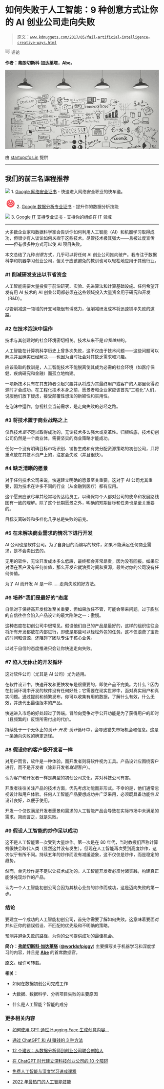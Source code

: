 # 如何失败于人工智能：9 种创意方式让你的 AI 创业公司走向失败

> 原文：[`www.kdnuggets.com/2017/05/fail-artificial-intelligence-creative-ways.html`](https://www.kdnuggets.com/2017/05/fail-artificial-intelligence-creative-ways.html)

![c](img/3d9c022da2d331bb56691a9617b91b90.png) 评论

**作者：弗朗切斯科·加达莱塔，Abe。**

![失败](img/cea7ce0eb8189ce5a2e26266c8a76582.png)

由 [startupcfos.in](http://startupcfos.in) 提供

* * *

## 我们的前三名课程推荐

![](img/0244c01ba9267c002ef39d4907e0b8fb.png) 1\. [Google 网络安全证书](https://www.kdnuggets.com/google-cybersecurity) - 快速进入网络安全职业的快车道。

![](img/e225c49c3c91745821c8c0368bf04711.png) 2\. [Google 数据分析专业证书](https://www.kdnuggets.com/google-data-analytics) - 提升你的数据分析技能

![](img/0244c01ba9267c002ef39d4907e0b8fb.png) 3\. [Google IT 支持专业证书](https://www.kdnuggets.com/google-itsupport) - 支持你的组织在 IT 领域

* * *

大多数企业家和数据科学家会告诉你如何利用人工智能（AI）和机器学习取得成功，但很少有人谈论如何*失败*于这些技术。尽管技术极其强大——且被过度宣传——但有很多种方式可以使 AI 项目失败。

本文总结了九种*创意*方式，几乎可以将任何 AI 创业公司推向破产。我专注于数据科学和机器学习创业公司，但关于应该避免的教训也可以轻松地应用于其他行业。

### #1 削减研发支出以节省资金

人工智能需要大量投资于前沿研究、实验、先进算法和计算基础设施。任何希望开发有用 AI 技术的 AI 创业公司都必须在这些领域投入大量资金用于研究和开发（R&D）。

尽管削减这一领域的开支可能很有诱惑力，但削减研发成本将迅速铺平失败的道路。

### #2 在技术泡沫中运作

技术与其创建时的社会环境密切相关。技术从来不是*自我维持*的。

人工智能在计算机科学历史上曾多次失败，这不仅由于技术问题——这些问题可以解决并且确实已经解决——也因为当时社会对其缺乏需求和兴趣。

应该吸取的教训是，人工智能技术不能脱离使其成为必需的社会环境（如医疗保健、疾病研究和金融）而孤立地构建。

一项新技术只有在其支持者引起兴趣并从将成为其最终用户或客户的人那里获得资源时才会成功。在工程化技术本身之前，愿景者和企业家应该首先“工程化”人们，说服他们放下疑虑，接受颠覆性想法的新颖性和实用性。

在泡沫中运作，忽视社会当前需求，是走向失败的必经之路。

### #3 将技术置于商业战略之上

仅靠技术*是不*足以取得成功的，无论技术多么强大或变革性。归根结底，技术初创公司仍然是一个商业体，需要坚实的商业策略才能成功。

任何一个没有明确目标市场识别、销售生成和有效分配资源策略的初创公司，只将重点放在其技术资产上的，注定会失败（并且很快）。

### #4 缺乏清晰的愿景

对于任何技术公司来说，快速建立明确的愿景至关重要。这对于 AI 公司尤其重要，因为技术在许多不同的行业（从金融到医疗）都有应用。

这个愿景应该尽早并经常地传达给员工，以确保每个人都对公司的使命和发展路线图有一致的理解。除了这个长期愿景之外，明确的短期目标和任务也是至关重要的。

目标支离破碎和多样化几乎总是失败的前兆。

### #5 在未解决商业需求的情况下进行开发

AI 公司也是软件公司。为了自身目的而编写的软件，如果不能满足任何商业需求，是不会卖出去的。

无用的软件，无论开发成本多么低廉，最终都会非常昂贵，因为没有回报。如果它对潜在客户没有任何价值，那么开发它就浪费时间和资源，最终对你的公司没有任何价值。

为了 AI 而开发 AI 是一种……走向失败的好方法。

### #6 培养“我们是最好的”态度

自信对于保持高开发标准至关重要，但如果放任不管，可能会带来问题。过于膨胀的自信往往会陷入产品设计的最大陷阱之一：傲慢。

这种态度在初创公司中很常见。假设他们自己的产品是最好的，这样的组织往往会将所有开发都放在内部进行，即使是那些可以轻松外包的任务。这不仅浪费了宝贵的时间和资源，还阻碍了团队专注于核心业务。

以过于自信的态度推进只会让你快速走向失败。

### #7 陷入无休止的开发循环

这对软件公司（尤其是 AI 公司）尤为适用。

在软件设计中，快速开发和更快发布是很重要的，即使产品不完美。为什么？因为在封闭环境中开发的软件没有任何好处；它需要在现实世界中，面对真实用户和真实问题。通过提前和频繁发布，你可以收集有用的数据，了解什么有效，什么无效，并迭代出最佳版本的产品。

快速进入市场的好处超过了弊端。冒险向竞争对手公开功能是为了获得用户的即时（且频繁的）反馈所需付出的代价。

持续处于一个无休止的*设计-开发-设计*循环中，会导致错失市场机会和信息。这是一条通向失败的确定途径。

### #8 假设你的客户像开发者一样

对用户而言，软件是一种体验。而开发者则将软件视为工具。产品设计应围绕客户进行，而不是开发者（除非开发者*就是*客户）。

认为客户和开发者一样是典型的初创公司文化，并对科技公司有害。

开发者往往关注产品的技术方面，优先考虑功能而非形式。不幸的是，他们通常忽视设计和用户体验。任何人工智能产品要想成功并广泛采用，必须既具备功能性*又*设计良好，以便于使用。

开发一个仅仅满足开发者愿景和需求的人工智能产品会导致在实际市场中未满足的需求。简而言之，就是失败。

### #9 假设人工智能的炒作足以成功

这不是人工智能第一次受到大量炒作。第一次是在 80 年代，当时教授们声称计算机很快会取代人类（显然这并没有发生）。但现在人工智能再次受到高度炒作，这次似乎有所不同。持续五年的炒作而没有减缓迹象，这不仅仅是炒作，而是稳定的趋势。

然而，单凭炒作是不足以让技术成功的。人工智能开发者必须付诸实践，构建真正能够兑现炒作的产品。

认为一个人工智能初创公司会因为其核心业务的炒作而成功，这是迈向失败的第一步。

### 结论

要建立一个成功的人工智能初创公司，首先你需要了解如何失败。这意味着要面对并纠正你的错误假设、不匹配的优先级和不明确的策略。

预测并避免失败的路径，为你的公司提供成功的最佳机会。

**简介：[弗朗切斯科·加达莱塔](https://medium.com/@frag)** ([**@worldofpiggy**](https://twitter.com/worldofpiggy)) 主要撰写关于机器学习和深度学习的内容，并且是 [**Abe**](https://www.abe.ai/) 的首席数据官。

[原文](https://medium.com/money-talks-the-official-abe-blog/how-to-fail-with-artificial-intelligence-b3c4b1966bb3)。经许可转载。

**相关：**

+   如何在数据初创公司完成工作

+   大数据、数据科学、分析项目失败的主要原因

+   什么是人工智能？智能的成分

### 更多相关内容

+   [如何使用 GPT 通过 Hugging Face 生成创意内容…](https://www.kdnuggets.com/how-to-use-gpt-for-generating-creative-content-with-hugging-face-transformers)

+   [通过 ChatGPT 和 AI 赚钱的 3 种方法](https://www.kdnuggets.com/3-ways-to-make-money-with-chatgpt-and-ai)

+   [12 个建议：从数据分析师到创业公司联合创始人](https://www.kdnuggets.com/2021/12/12-tips-data-analyst-to-co-founder.html)

+   [在 ChatGPT 时代建立深科技创业公司的 10 个障碍](https://www.kdnuggets.com/2023/04/10-hurdles-building-deep-tech-startup-age-chatgpt.html)

+   [免费人工智能与深度学习速成课程](https://www.kdnuggets.com/2022/07/free-artificial-intelligence-deep-learning-crash-course.html)

+   [2022 年最热门的人工智能技能](https://www.kdnuggets.com/2022/08/indemand-artificial-intelligence-skills-learn-2022.html)
